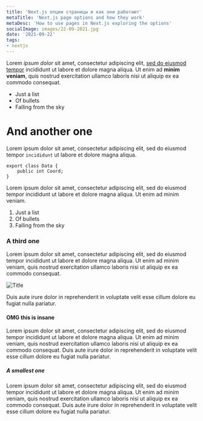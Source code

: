 ```yaml
---
title: 'Next.js опции страницы и как они работают'
metaTitle: 'Next.js page options and how they work'
metaDesc: 'How to use pages in Next.js exploring the options'
socialImage: images/22-09-2021.jpg
date: '2021-09-22'
tags:
- nextjs
---
```


Lorem *ipsum dolor* sit amet, consectetur adipiscing elit, [sed do eiusmod tempor](https://google.com) incididunt ut labore et dolore magna aliqua. Ut enim ad **minim veniam**, quis nostrud exercitation ullamco laboris nisi ut aliquip ex ea commodo consequat.

* Just a list
* Of bullets
* Falling from the sky

# And another one

Lorem ipsum dolor sit amet, consectetur adipiscing elit, sed do eiusmod tempor `incididunt` ut labore et dolore magna aliqua.

```
export class Data {
    public int Coord;
}
```

Lorem ipsum dolor sit amet, consectetur adipiscing elit, sed do eiusmod tempor incididunt ut labore et dolore magna aliqua. Ut enim ad minim veniam.

1. Just a list
2. Of bullets
3. Falling from the sky

### A third one

Lorem ipsum dolor sit amet, consectetur adipiscing elit, sed do eiusmod tempor incididunt ut labore et dolore magna aliqua. Ut enim ad minim veniam, quis nostrud exercitation ullamco laboris nisi ut aliquip ex ea commodo consequat.

![](/images/test.png "Title")

Duis aute irure dolor in reprehenderit in voluptate velit esse cillum dolore eu fugiat nulla pariatur.


#### OMG this is insane

Lorem ipsum dolor sit amet, consectetur adipiscing elit, sed do eiusmod tempor incididunt ut labore et dolore magna aliqua. Ut enim ad minim veniam, quis nostrud exercitation ullamco laboris nisi ut aliquip ex ea commodo consequat. Duis aute irure dolor in reprehenderit in voluptate velit esse cillum dolore eu fugiat nulla pariatur.

##### A smallest one

Lorem ipsum dolor sit amet, consectetur adipiscing elit, sed do eiusmod tempor incididunt ut labore et dolore magna aliqua. Ut enim ad minim veniam, quis nostrud exercitation ullamco laboris nisi ut aliquip ex ea commodo consequat. Duis aute irure dolor in reprehenderit in voluptate velit esse cillum dolore eu fugiat nulla pariatur.